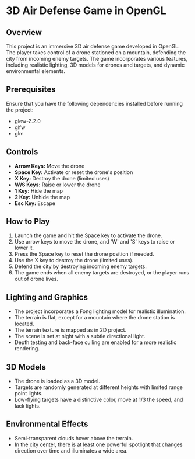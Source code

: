 # 3D Air Defense Game in OpenGL

## Overview
This project is an immersive 3D air defense game developed in OpenGL. The player takes control of a drone stationed on a mountain, defending the city from incoming enemy targets. The game incorporates various features, including realistic lighting, 3D models for drones and targets, and dynamic environmental elements.

## Prerequisites
Ensure that you have the following dependencies installed before running the project:

- glew-2.2.0
- glfw
- glm

## Controls
- **Arrow Keys:** Move the drone
- **Space Key:** Activate or reset the drone's position
- **X Key:** Destroy the drone (limited uses)
- **W/S Keys:** Raise or lower the drone
- **1 Key:** Hide the map
- **2 Key:** Unhide the map
- **Esc Key:** Escape

## How to Play
1. Launch the game and hit the Space key to activate the drone.
2. Use arrow keys to move the drone, and 'W' and 'S' keys to raise or lower it.
3. Press the Space key to reset the drone position if needed.
4. Use the X key to destroy the drone (limited uses).
5. Defend the city by destroying incoming enemy targets.
6. The game ends when all enemy targets are destroyed, or the player runs out of drone lives.

## Lighting and Graphics
- The project incorporates a Fong lighting model for realistic illumination.
- The terrain is flat, except for a mountain where the drone station is located.
- The terrain texture is mapped as in 2D project.
- The scene is set at night with a subtle directional light.
- Depth testing and back-face culling are enabled for a more realistic rendering.

## 3D Models
- The drone is loaded as a 3D model.
- Targets are randomly generated at different heights with limited range point lights.
- Low-flying targets have a distinctive color, move at 1/3 the speed, and lack lights.

## Environmental Effects
- Semi-transparent clouds hover above the terrain.
- In the city center, there is at least one powerful spotlight that changes direction over time and illuminates a wide area.
